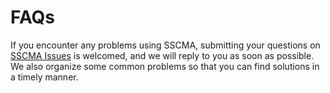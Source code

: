 # FAQs

If you encounter any problems using SSCMA, submitting your questions on [SSCMA Issues](https://github.com/Seeed-Studio/ModelAssistantissues) is welcomed, and we will reply to you as soon as possible. We also organize some common problems so that you can find solutions in a timely manner.
